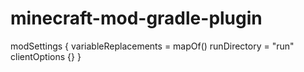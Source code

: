 # minecraft-mod-gradle-plugin


modSettings {
  variableReplacements = mapOf()
  runDirectory = "run"
  clientOptions {}
}
